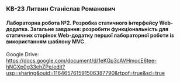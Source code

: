 ### КВ-23 Литвин Станіслав Романович
#### Лабораторна робота №2. Розробка статичного інтерфейсу Web-додатка. Загальне завдання: розробити функціональність для статичних сторінок Web-додатку першої лабораторної роботи із використанням шаблону MVC.
Google Drive: https://docs.google.com/document/d/1eKGp3cAVHmocE6tee-hNGXp0g33ehZPe/edit?usp=sharing&ouid=116465761591506387790&rtpof=true&sd=true